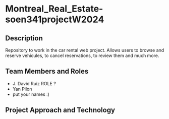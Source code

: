 # Montreal_Real_Estate-soen341projectW2024

## Description
Repository to work in the car rental web project. Allows users to browse and reserve vehicules, to cancel reservations, to review them and much more. 

## Team Members and Roles
* J. David Ruiz
   ROLE ?
* Yan Pilon
* put your names :) 

## Project Approach and Technology

